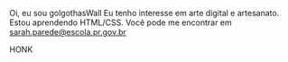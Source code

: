 Oi, eu sou golgothasWall
Eu tenho interesse em arte digital e artesanato.
Estou aprendendo HTML/CSS.
Você pode me encontrar em sarah.parede@escola.pr.gov.br

HONK
